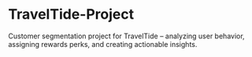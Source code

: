 # TravelTide-Project
Customer segmentation project for TravelTide – analyzing user behavior, assigning rewards perks, and creating actionable insights.
